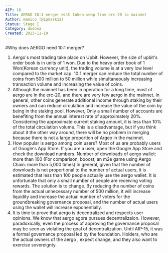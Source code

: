 ```yaml
---
AIP: 16
Title: AERGO 10:1 merger with token swap from erc-20 to mainnet
Author: mamico (@ipmask12)
Status: Stage I
Category: dodona
Created: 2023-11-10
---
```


#Why does AERGO need 10:1 merger?
1. Aergo's most trading take place on Upbit. However, the size of upbit's order book is in units of 1 won. Due to the heavy order book of 1 Won(Korean currency unit), the trading volume is at a very low level compared to the market cap. 10:1 merger can reduce the total number of coins from 500 million to 50 million while simultaneously increasing transaction volume and increasing the value of coins.
2. Although the mainnet has been in operation for a long time, most of aergo are in the erc-20, and there are very few aergo in the mainnet. In general, other coins generate additional income through staking by their owners and can reduce circulation and increase the value of the coin by being in the staking pool. However, Only a small number of accounts are benefiting from the annual interest rate of approximately 20%. Considering the approximate current staking amount, it is less than 10% of the total circulation volume. This is a disadvantage, but if you think about it the other way around, there will be no problem in merging because there is not a large proportion of Argeo in the mainnet.
3. How popular is aergo among coin users? Most of us are probably users of Google's App Store. If you are a user, open the Google App Store and check the download numbers. Number of downloads of aergo wallet: more than 100 (For comparison, booost, an m2e game using Aergo Chain: more than 5,000 times) In general, given that the number of downloads is not proportional to the number of actual users, it is estimated that less than 100 people actually use the aergo wallet. It is unfortunate that only a small number of people are receiving voting rewards. The solution is to change. By reducing the number of coins from the actual unnecessary number of 500 million, it will increase liquidity and increase the actual number of voters for the groundbreaking governance proposal, and the number of actual users using the wallet will increase exponentially.
4. It is time to prove that aergo is decentralized and respects user opinions. We know that aergo agora pursues decentralizaion. However, paradoxically, even the process of approving the governance proposal may be seen as violating the goal of decentralization. Until AIP-15, it was a formal governance proposal led by the foundation. Holders, who are the actual owners of the aergo , expect change, and they also want to exercise sovereignty.
